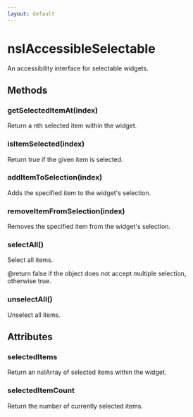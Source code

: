 ```yaml
---
layout: default
---
```


# nsIAccessibleSelectable #
  
An accessibility interface for selectable widgets.  
  

## Methods ##

### getSelectedItemAt(index) ###
  
Return a nth selected item within the widget.  
  

### isItemSelected(index) ###
  
Return true if the given item is selected.  
  

### addItemToSelection(index) ###
  
Adds the specified item to the widget's selection.  
  

### removeItemFromSelection(index) ###
  
Removes the specified item from the widget's selection.  
  

### selectAll() ###
  
Select all items.  
  
@return false if the object does not accept multiple selection,  
        otherwise true.  
  

### unselectAll() ###
  
Unselect all items.  
  

## Attributes ##

### selectedItems ###
  
Return an nsIArray of selected items within the widget.  
  

### selectedItemCount ###
  
Return the number of currently selected items.  
  
